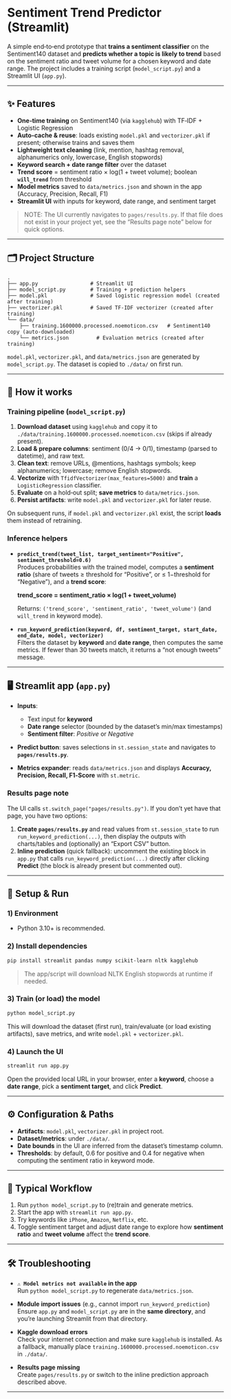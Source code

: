 # Sentiment Trend Predictor (Streamlit)

A simple end‑to‑end prototype that **trains a sentiment classifier** on the Sentiment140 dataset and **predicts whether a topic is likely to trend** based on the sentiment ratio and tweet volume for a chosen keyword and date range. The project includes a training script (`model_script.py`) and a Streamlit UI (`app.py`).

---

## ✨ Features

- **One‑time training** on Sentiment140 (via `kagglehub`) with TF‑IDF + Logistic Regression
- **Auto‑cache & reuse**: loads existing `model.pkl` and `vectorizer.pkl` if present; otherwise trains and saves them
- **Lightweight text cleaning** (link, mention, hashtag removal, alphanumerics only, lowercase, English stopwords)
- **Keyword search + date range filter** over the dataset
- **Trend score** = sentiment ratio × log(1 + tweet volume); boolean **`will_trend`** from threshold
- **Model metrics** saved to `data/metrics.json` and shown in the app (Accuracy, Precision, Recall, F1)
- **Streamlit UI** with inputs for keyword, date range, and sentiment target

> NOTE: The UI currently navigates to `pages/results.py`. If that file does not exist in your project yet, see the “Results page note” below for quick options.

---

## 🗂 Project Structure

```
.
├── app.py                 # Streamlit UI
├── model_script.py        # Training + prediction helpers
├── model.pkl              # Saved logistic regression model (created after training)
├── vectorizer.pkl         # Saved TF‑IDF vectorizer (created after training)
└── data/
    ├── training.1600000.processed.noemoticon.csv   # Sentiment140 copy (auto‑downloaded)
    └── metrics.json         # Evaluation metrics (created after training)
```

`model.pkl`, `vectorizer.pkl`, and `data/metrics.json` are generated by `model_script.py`. The dataset is copied to `./data/` on first run.

---

## 🧠 How it works

### Training pipeline (`model_script.py`)

1. **Download dataset** using `kagglehub` and copy it to `./data/training.1600000.processed.noemoticon.csv` (skips if already present).
2. **Load & prepare columns**: sentiment (0/4 → 0/1), timestamp (parsed to datetime), and raw text.
3. **Clean text**: remove URLs, @mentions, hashtags symbols; keep alphanumerics; lowercase; remove English stopwords.
4. **Vectorize** with `TfidfVectorizer(max_features=5000)` and **train** a `LogisticRegression` classifier.
5. **Evaluate** on a hold‑out split; **save metrics** to `data/metrics.json`.
6. **Persist artifacts**: write `model.pkl` and `vectorizer.pkl` for later reuse.

On subsequent runs, if `model.pkl` and `vectorizer.pkl` exist, the script **loads** them instead of retraining.

### Inference helpers

- **`predict_trend(tweet_list, target_sentiment="Positive", sentiment_threshold=0.6)`**  
  Produces probabilities with the trained model, computes a **sentiment ratio** (share of tweets ≥ threshold for “Positive”, or ≤ 1−threshold for “Negative”), and a **trend score**:

  	**trend_score = sentiment_ratio × log(1 + tweet_volume)**

  Returns: `('trend_score', 'sentiment_ratio', 'tweet_volume')` (and `will_trend` in keyword mode).

- **`run_keyword_prediction(keyword, df, sentiment_target, start_date, end_date, model, vectorizer)`**  
  Filters the dataset by **keyword** and **date range**, then computes the same metrics. If fewer than 30 tweets match, it returns a “not enough tweets” message.

---

## 🖥 Streamlit app (`app.py`)

- **Inputs**:  
  - Text input for **keyword**  
  - **Date range** selector (bounded by the dataset’s min/max timestamps)  
  - **Sentiment filter**: *Positive* or *Negative*

- **Predict button**: saves selections in `st.session_state` and navigates to **`pages/results.py`**.

- **Metrics expander**: reads `data/metrics.json` and displays **Accuracy, Precision, Recall, F1‑Score** with `st.metric`.

### Results page note

The UI calls `st.switch_page("pages/results.py")`. If you don’t yet have that page, you have two options:

1. **Create `pages/results.py`** and read values from `st.session_state` to run `run_keyword_prediction(...)`, then display the outputs with charts/tables and (optionally) an “Export CSV” button.
2. **Inline prediction** (quick fallback): uncomment the existing block in `app.py` that calls `run_keyword_prediction(...)` directly after clicking **Predict** (the block is already present but commented out).

---

## 🚀 Setup & Run

### 1) Environment

- Python 3.10+ is recommended.

### 2) Install dependencies

```bash
pip install streamlit pandas numpy scikit-learn nltk kagglehub
```

> The app/script will download NLTK English stopwords at runtime if needed.

### 3) Train (or load) the model

```bash
python model_script.py
```

This will download the dataset (first run), train/evaluate (or load existing artifacts), save metrics, and write `model.pkl` + `vectorizer.pkl`.

### 4) Launch the UI

```bash
streamlit run app.py
```

Open the provided local URL in your browser, enter a **keyword**, choose a **date range**, pick a **sentiment target**, and click **Predict**.

---

## ⚙️ Configuration & Paths

- **Artifacts**: `model.pkl`, `vectorizer.pkl` in project root.  
- **Dataset/metrics**: under `./data/`.  
- **Date bounds** in the UI are inferred from the dataset’s timestamp column.  
- **Thresholds**: by default, 0.6 for positive and 0.4 for negative when computing the sentiment ratio in keyword mode.

---

## 🧪 Typical Workflow

1. Run `python model_script.py` to (re)train and generate metrics.  
2. Start the app with `streamlit run app.py`.  
3. Try keywords like `iPhone`, `Amazon`, `Netflix`, etc.  
4. Toggle sentiment target and adjust date range to explore how **sentiment ratio** and **tweet volume** affect the **trend score**.

---

## 🛠 Troubleshooting

- **`⚠️ Model metrics not available` in the app**  
  Run `python model_script.py` to regenerate `data/metrics.json`.

- **Module import issues** (e.g., cannot import `run_keyword_prediction`)  
  Ensure `app.py` and `model_script.py` are in the **same directory**, and you’re launching Streamlit from that directory.

- **Kaggle download errors**  
  Check your internet connection and make sure `kagglehub` is installed. As a fallback, manually place `training.1600000.processed.noemoticon.csv` in `./data/`.

- **Results page missing**  
  Create `pages/results.py` or switch to the inline prediction approach described above.

---